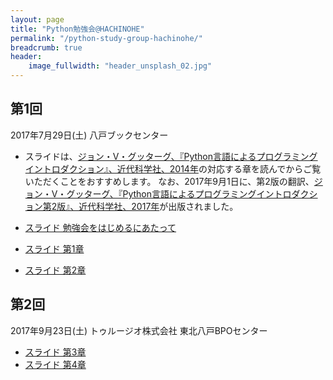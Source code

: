 ```yaml
---
layout: page
title: "Python勉強会@HACHINOHE"
permalink: "/python-study-group-hachinohe/"
breadcrumb: true
header:
    image_fullwidth: "header_unsplash_02.jpg"
---
```


## 第1回
2017年7月29日(土) 八戸ブックセンター

* スライドは、[ジョン・V・グッターグ、『Python言語によるプログラミングイントロダクション』、近代科学社、2014年](http://www.kindaikagaku.co.jp/information/kd0469.htm)の対応する章を読んでからご覧いただくことをおすすめします。
なお、2017年9月1日に、第2版の翻訳、[ジョン・V・グッターグ、『Python言語によるプログラミングイントロダクション第2版』、近代科学社、2017年](http://www.kindaikagaku.co.jp/information/kd0518.htm)が出版されました。

* [スライド 勉強会をはじめるにあたって](/pages/python-study-group-hachinohe/Python-Study-Group-HACHINOHE-00.pdf)
* [スライド 第1章](/pages/python-study-group-hachinohe/Python-Study-Group-HACHINOHE-01.pdf)
* [スライド 第2章](/pages/python-study-group-hachinohe/Python-Study-Group-HACHINOHE-02.pdf)

## 第2回
2017年9月23日(土) トゥルージオ株式会社 東北八戸BPOセンター

* [スライド 第3章](/pages/python-study-group-hachinohe/Python-Study-Group-HACHINOHE-03.pdf)
* [スライド 第4章](/pages/python-study-group-hachinohe/Python-Study-Group-HACHINOHE-04.pdf)
